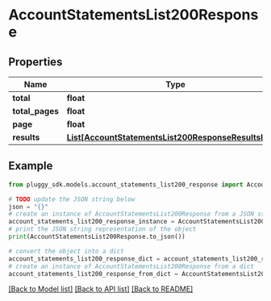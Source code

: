 # AccountStatementsList200Response


## Properties

Name | Type | Description | Notes
------------ | ------------- | ------------- | -------------
**total** | **float** |  | 
**total_pages** | **float** |  | 
**page** | **float** |  | 
**results** | [**List[AccountStatementsList200ResponseResultsInner]**](AccountStatementsList200ResponseResultsInner.md) |  | 

## Example

```python
from pluggy_sdk.models.account_statements_list200_response import AccountStatementsList200Response

# TODO update the JSON string below
json = "{}"
# create an instance of AccountStatementsList200Response from a JSON string
account_statements_list200_response_instance = AccountStatementsList200Response.from_json(json)
# print the JSON string representation of the object
print(AccountStatementsList200Response.to_json())

# convert the object into a dict
account_statements_list200_response_dict = account_statements_list200_response_instance.to_dict()
# create an instance of AccountStatementsList200Response from a dict
account_statements_list200_response_from_dict = AccountStatementsList200Response.from_dict(account_statements_list200_response_dict)
```
[[Back to Model list]](../README.md#documentation-for-models) [[Back to API list]](../README.md#documentation-for-api-endpoints) [[Back to README]](../README.md)


